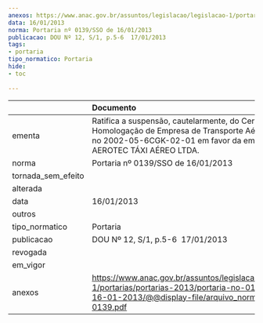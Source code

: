 ```yaml
---
anexos: https://www.anac.gov.br/assuntos/legislacao/legislacao-1/portarias/portarias-2013/portaria-no-0139-sso-de-16-01-2013/@@display-file/arquivo_norma/PA2013-0139.pdf
data: 16/01/2013
norma: Portaria nº 0139/SSO de 16/01/2013
publicacao: DOU Nº 12, S/1, p.5-6  17/01/2013
tags:
- portaria
tipo_normatico: Portaria
hide: 
- toc 
 
---
```


|                    | Documento                                                                                                                                                                    |
|:-------------------|:-----------------------------------------------------------------------------------------------------------------------------------------------------------------------------|
| ementa             | Ratifica a suspensão, cautelarmente, do Certificado de Homologação de Empresa de Transporte Aéreo (CHETA) no 2002-05-6CGK-02-01 em favor da empresa AEROTEC TÁXI AÉREO LTDA. |
| norma              | Portaria nº 0139/SSO de 16/01/2013                                                                                                                                           |
| tornada_sem_efeito |                                                                                                                                                                              |
| alterada           |                                                                                                                                                                              |
| data               | 16/01/2013                                                                                                                                                                   |
| outros             |                                                                                                                                                                              |
| tipo_normatico     | Portaria                                                                                                                                                                     |
| publicacao         | DOU Nº 12, S/1, p.5-6  17/01/2013                                                                                                                                            |
| revogada           |                                                                                                                                                                              |
| em_vigor           |                                                                                                                                                                              |
| anexos             | https://www.anac.gov.br/assuntos/legislacao/legislacao-1/portarias/portarias-2013/portaria-no-0139-sso-de-16-01-2013/@@display-file/arquivo_norma/PA2013-0139.pdf            |